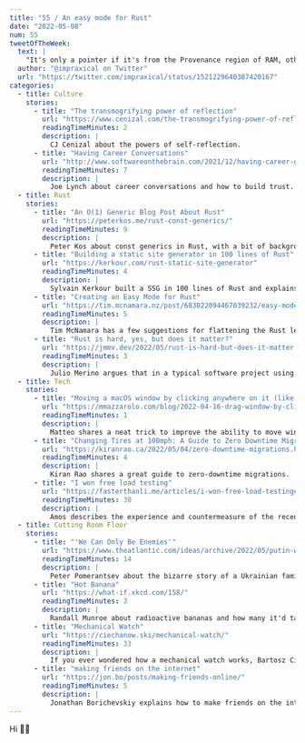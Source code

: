 ```yaml
---
title: "55 / An easy mode for Rust"
date: "2022-05-08"
num: 55
tweetOfTheWeek:
  text: |
    "It's only a pointer if it's from the Provenance region of RAM, otherwise it's just a sparkling usize."
  author: "@impraxical on Twitter"
  url: "https://twitter.com/impraxical/status/1521229640387420167"
categories:
  - title: Culture
    stories:
      - title: "The transmogrifying power of reflection"
        url: "https://www.cenizal.com/the-transmogrifying-power-of-reflection/"
        readingTimeMinutes: 2
        description: |
          CJ Cenizal about the powers of self-reflection.
      - title: "Having Career Conversations"
        url: "http://www.softwareonthebrain.com/2021/12/having-career-growth-conversations.html"
        readingTimeMinutes: 7
        description: |
          Joe Lynch about career conversations and how to build trust.
  - title: Rust
    stories:
      - title: "An O(1) Generic Blog Post About Rust"
        url: "https://peterkos.me/rust-const-generics/"
        readingTimeMinutes: 9
        description: |
          Peter Kos about const generics in Rust, with a bit of background on implementation history.
      - title: "Building a static site generator in 100 lines of Rust"
        url: "https://kerkour.com/rust-static-site-generator"
        readingTimeMinutes: 4
        description: |
          Sylvain Kerkour built a SSG in 100 lines of Rust and explains how.
      - title: "Creating an Easy Mode for Rust"
        url: "https://tim.mcnamara.nz/post/683022094467039232/easy-mode-for-rust"
        readingTimeMinutes: 5
        description: |
          Tim McNamara has a few suggestions for flattening the Rust learning curve.
      - title: "Rust is hard, yes, but does it matter?"
        url: "https://jmmv.dev/2022/05/rust-is-hard-but-does-it-matter.html"
        readingTimeMinutes: 3
        description: |
          Julio Merino argues that in a typical software project using Rust isn't really harder than other languages.
  - title: Tech
    stories:
      - title: "Moving a macOS window by clicking anywhere on it (like on Linux)"
        url: "https://mmazzarolo.com/blog/2022-04-16-drag-window-by-clicking-anywhere-on-macos/"
        readingTimeMinutes: 1
        description: |
          Matteo shares a neat trick to improve the ability to move windows on macOS.
      - title: "Changing Tires at 100mph: A Guide to Zero Downtime Migrations"
        url: "https://kiranrao.ca/2022/05/04/zero-downtime-migrations.html"
        readingTimeMinutes: 4
        description: |
          Kiran Rao shares a great guide to zero-downtime migrations.
      - title: "I won free load testing"
        url: "https://fasterthanli.me/articles/i-won-free-load-testing#after-the-storm-collateral-damage"
        readingTimeMinutes: 30
        description: |
          Amos describes the experience and countermeasure of the recent DDOS attacks on his website.
  - title: Cutting Room Floor
    stories:
      - title: "'We Can Only Be Enemies'"
        url: "https://www.theatlantic.com/ideas/archive/2022/05/putin-war-propaganda-russian-support/629714/"
        readingTimeMinutes: 14
        description: |
          Peter Pomerantsev about the bizarre story of a Ukrainian family living with Russian soldiers talking about their views and values.
      - title: "Hot Banana"
        url: "https://what-if.xkcd.com/158/"
        readingTimeMinutes: 3
        description: |
          Randall Munroe about radioactive bananas and how many it'd take to power a house.
      - title: "Mechanical Watch"
        url: "https://ciechanow.ski/mechanical-watch/"
        readingTimeMinutes: 33
        description: |
          If you ever wondered how a mechanical watch works, Bartosz Ciechanowski has yet another interactive blog post that‘s got you covered.
      - title: "making friends on the internet"
        url: "https://jon.bo/posts/making-friends-online/"
        readingTimeMinutes: 5
        description: |
          Jonathan Borichevskiy explains how to make friends on the internet.
---
```


Hi ✌🏻
